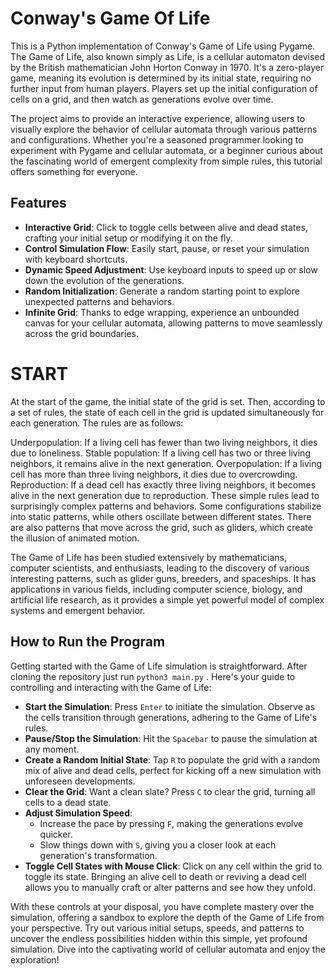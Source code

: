 # Conway's Game Of Life

This is a Python implementation of Conway's Game of Life using Pygame. The Game of Life, also known simply as Life, is a cellular automaton devised by the British mathematician John Horton Conway in 1970. It's a zero-player game, meaning its evolution is determined by its initial state, requiring no further input from human players. Players set up the initial configuration of cells on a grid, and then watch as generations evolve over time.

The project aims to provide an interactive experience, allowing users to visually explore the behavior of cellular automata through various patterns and configurations. Whether you're a seasoned programmer looking to experiment with Pygame and cellular automata, or a beginner curious about the fascinating world of emergent complexity from simple rules, this tutorial offers something for everyone.

## Features

- **Interactive Grid**: Click to toggle cells between alive and dead states, crafting your initial setup or modifying it on the fly.
- **Control Simulation Flow**: Easily start, pause, or reset your simulation with keyboard shortcuts.
- **Dynamic Speed Adjustment**: Use keyboard inputs to speed up or slow down the evolution of the generations.
- **Random Initialization**: Generate a random starting point to explore unexpected patterns and behaviors.
- **Infinite Grid**: Thanks to edge wrapping, experience an unbounded canvas for your cellular automata, allowing patterns to move seamlessly across the grid boundaries.

# START
At the start of the game, the initial state of the grid is set. Then, according to a set of rules, the state of each cell in the grid is updated simultaneously for each generation. The rules are as follows:

Underpopulation: If a living cell has fewer than two living neighbors, it dies due to loneliness.
Stable population: If a living cell has two or three living neighbors, it remains alive in the next generation.
Overpopulation: If a living cell has more than three living neighbors, it dies due to overcrowding.
Reproduction: If a dead cell has exactly three living neighbors, it becomes alive in the next generation due to reproduction.
These simple rules lead to surprisingly complex patterns and behaviors. Some configurations stabilize into static patterns, while others oscillate between different states. There are also patterns that move across the grid, such as gliders, which create the illusion of animated motion.

The Game of Life has been studied extensively by mathematicians, computer scientists, and enthusiasts, leading to the discovery of various interesting patterns, such as glider guns, breeders, and spaceships. It has applications in various fields, including computer science, biology, and artificial life research, as it provides a simple yet powerful model of complex systems and emergent behavior.


## How to Run the Program

Getting started with the Game of Life simulation is straightforward. After cloning the repository just run `python3 main.py` . Here's your guide to controlling and interacting with the Game of Life:

- **Start the Simulation**: Press `Enter` to initiate the simulation. Observe as the cells transition through generations, adhering to the Game of Life's rules.
- **Pause/Stop the Simulation**: Hit the `Spacebar` to pause the simulation at any moment.
- **Create a Random Initial State**: Tap `R` to populate the grid with a random mix of alive and dead cells, perfect for kicking off a new simulation with unforeseen developments.
- **Clear the Grid**: Want a clean slate? Press `C` to clear the grid, turning all cells to a dead state.
- **Adjust Simulation Speed**:
  - Increase the pace by pressing `F`, making the generations evolve quicker.
  - Slow things down with `S`, giving you a closer look at each generation's transformation.
- **Toggle Cell States with Mouse Click**: Click on any cell within the grid to toggle its state. Bringing an alive cell to death or reviving a dead cell allows you to manually craft or alter patterns and see how they unfold.

With these controls at your disposal, you have complete mastery over the simulation, offering a sandbox to explore the depth of the Game of Life from your perspective. Try out various initial setups, speeds, and patterns to uncover the endless possibilities hidden within this simple, yet profound simulation. Dive into the captivating world of cellular automata and enjoy the exploration!



 

